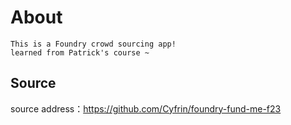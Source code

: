 # About
    This is a Foundry crowd sourcing app! 
    learned from Patrick's course ~

## Source
source address：<https://github.com/Cyfrin/foundry-fund-me-f23>